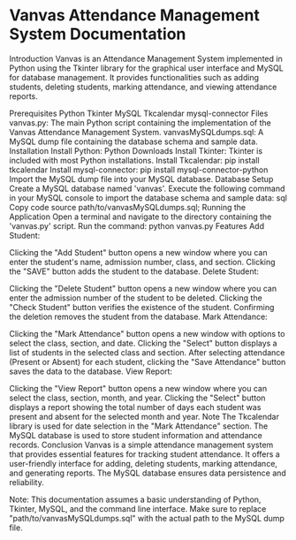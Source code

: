 # Vanvas Attendance Management System Documentation
Introduction
Vanvas is an Attendance Management System implemented in Python using the Tkinter library for the graphical user interface and MySQL for database management. It provides functionalities such as adding students, deleting students, marking attendance, and viewing attendance reports.

Prerequisites
Python
Tkinter
MySQL
Tkcalendar
mysql-connector
Files
vanvas.py: The main Python script containing the implementation of the Vanvas Attendance Management System.
vanvasMySQLdumps.sql: A MySQL dump file containing the database schema and sample data.
Installation
Install Python: Python Downloads
Install Tkinter: Tkinter is included with most Python installations.
Install Tkcalendar: pip install tkcalendar
Install mysql-connector: pip install mysql-connector-python
Import the MySQL dump file into your MySQL database.
Database Setup
Create a MySQL database named 'vanvas'.
Execute the following command in your MySQL console to import the database schema and sample data:
sql
Copy code
source path/to/vanvasMySQLdumps.sql;
Running the Application
Open a terminal and navigate to the directory containing the 'vanvas.py' script.
Run the command: python vanvas.py
Features
Add Student:

Clicking the "Add Student" button opens a new window where you can enter the student's name, admission number, class, and section.
Clicking the "SAVE" button adds the student to the database.
Delete Student:

Clicking the "Delete Student" button opens a new window where you can enter the admission number of the student to be deleted.
Clicking the "Check Student" button verifies the existence of the student.
Confirming the deletion removes the student from the database.
Mark Attendance:

Clicking the "Mark Attendance" button opens a new window with options to select the class, section, and date.
Clicking the "Select" button displays a list of students in the selected class and section.
After selecting attendance (Present or Absent) for each student, clicking the "Save Attendance" button saves the data to the database.
View Report:

Clicking the "View Report" button opens a new window where you can select the class, section, month, and year.
Clicking the "Select" button displays a report showing the total number of days each student was present and absent for the selected month and year.
Note
The Tkcalendar library is used for date selection in the "Mark Attendance" section.
The MySQL database is used to store student information and attendance records.
Conclusion
Vanvas is a simple attendance management system that provides essential features for tracking student attendance. It offers a user-friendly interface for adding, deleting students, marking attendance, and generating reports. The MySQL database ensures data persistence and reliability.

Note: This documentation assumes a basic understanding of Python, Tkinter, MySQL, and the command line interface. Make sure to replace "path/to/vanvasMySQLdumps.sql" with the actual path to the MySQL dump file.
